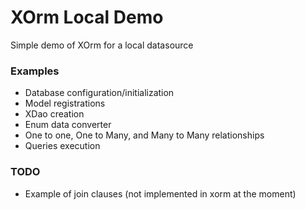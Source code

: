 # XOrm Local Demo
Simple demo of XOrm for a local datasource

### Examples
- Database configuration/initialization
- Model registrations
- XDao creation
- Enum data converter
- One to one, One to Many, and Many to Many relationships
- Queries execution

### TODO
- Example of join clauses (not implemented in xorm at the moment)
